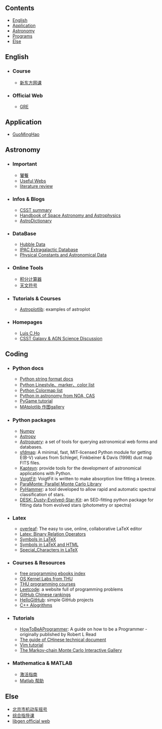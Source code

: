 ## Contents <!-- omit in toc -->
* [English](#english)
* [Application](#application)
* [Astronomy](#astronomy)
* [Programs](#programs)
* [Else](#else)



## English
* ### Course
  * [新东方网课](http://library.koolearn.com/index)
* ### Official Web
  * [GRE](https://gre.neea.edu.cn/login.do)

## Application
  * [GuoMingHao](https://mh-guo.github.io)
 
## Astronomy
* ### Important
  * [饕餮](https://taotie.readthedocs.io/en/latest/resource/research/getting_started_cn.html)
  * [Useful Webs](https://github.com/panzhiwei1997/Very_Useful_Very_Interesting/blob/main/VUVI_Chinese.md)
  * [literature review](https://www.scribbr.com/dissertation/literature-review/)

* ### Infos & Blogs
  * [CSST summary](https://github.com/CSSTsci/GalaxyAGN_science_discussion/wiki/CSST-Summary)
  * [Handbook of Space Astronomy and Astrophysics](http://ads.harvard.edu/books/hsaa/toc.html)
  * [AstroDictionary](https://nadc.china-vo.org/astrodict/)

* ### DataBase
  * [Hubble Data](http://hst.esac.esa.int/ehst/#home)
  * [IPAC Extragalactic Database](https://ned.ipac.caltech.edu)
  * [Physical Constants and Astronomical Data](http://www.astro.wisc.edu/~dolan/constants.html)

* ### Online Tools
  * [积分计算器](https://www.wolframalpha.com/calculators/integral-calculator)
  * [天文符号](http://astroleaks.lamost.org/submission/symbol/)

* ### Tutorials & Courses
  * [Astroplotlib](http://astroplotlib.stsci.edu/): examples of astroplot

* ### Homepages
  * [Luis C.Ho](http://kavli.pku.edu.cn/~lho/)
  * [CSST Galaxy & AGN Science Discussion](https://github.com/CSSTsci/GalaxyAGN_science_discussion/wiki/CSST-Galaxy-&-AGN-Science-Discussion)

## Coding
* ### Python docs
  * [Python string format docs](https://pyformat.info/)
  * [Python Linestyle、marker、color list](https://www.cnblogs.com/darkknightzh/p/6117528.html)
  * [Python Colormap list](https://blog.csdn.net/lly1122334/article/details/88535217)
  * [Python in astronomy from NOA, CAS](https://hebl.china-vo.org/course/PIA2020/)
  * [PyGame tutorial](https://eyehere.net/2011/python-pygame-novice-professional-1/)
  * [MAtplotlib 作图gallery](https://matplotlib.org/stable/gallery/index.html)

* ### Python packages
  * [Numpy](https://numpy.org/)
  * [Astropy](https://www.astropy.org/)
  * [Astroquery](https://astroquery.readthedocs.io/en/latest/index.html): a set of tools for querying astronomical web forms and databases.
  * [sfdmap](https://github.com/kbarbary/sfdmap): A minimal, fast, MIT-licensed Python module for getting E(B-V) values from Schlegel, Finkbeiner & Davis (1998) dust map FITS files.
  * [Kapteyn](https://www.astro.rug.nl/software/kapteyn/index.html): provide tools for the development of astronomical applications with Python.
  * [VoigtFit](https://voigtfit.readthedocs.io/en/latest/): VoigtFit is written to make absorption line fitting a breeze.
  * [ParaMonte: Parallel Monte Carlo Library](https://www.cdslab.org/paramonte/notes/overview/preface/)
  * [PyHammer](https://github.com/BU-hammerTeam/PyHammer): a tool developed to allow rapid and automatic spectral classification of stars.
  * [DESK: Dusty-Evolved-Star-Kit](https://github.com/s-goldman/Dusty-Evolved-Star-Kit): an SED-fitting python package for fitting data from evolved stars (photometry or spectra)

* ### Latex
  * [overleaf](https://www.overleaf.com/): The easy to use, online, collaborative LaTeX editor
  * [Latex: Binary Relation Operators](http://www.access2science.com/latex/Binary.html)
  * [Symbols in LaTeX](https://latex.wikia.org/wiki/List_of_LaTeX_symbols)
  * [Symbols in LaTeX and HTML](http://www.stevesque.com/symbols/)
  * [Special_Characters in LaTeX](https://en.wikibooks.org/wiki/LaTeX/Special_Characters)

* ### Courses & Resources
  * [free programming ebooks index](https://github.com/justjavac/free-programming-books-zh_CN)
  * [OS Kernel Labs from THU](https://github.com/kiukotsu/ucore)
  * [THU programming courses](https://github.com/PKUanonym/REKCARC-TSC-UHT)
  * [Leetcode](https://leetcode-cn.com/): a website full of programming problems
  * [GitHub Chinese rankings](https://github.com/kon9chunkit/GitHub-Chinese-Top-Charts)
  * [HelloGitHub](https://github.com/521xueweihan/HelloGitHub): simple GitHub projects
  * [C++ Alogrithms](https://github.com/TheAlgorithms/C-Plus-Plus)

* ### Tutorials
  * [HowToBeAProgrammer](https://github.com/braydie/HowToBeAProgrammer): A guide on how to be a Programmer - originally published by Robert L Read
  * [The guide of CHinese technical document](https://github.com/ruanyf/document-style-guide)
  * [Vim tutorial](https://github.com/wsdjeg/vim-galore-zh_cn)
  * [The Markov-chain Monte Carlo Interactive Gallery](http://chi-feng.github.io/mcmc-demo/)

* ### Mathematica & MATLAB
  * [激活指南](https://tiebamma.github.io/InstallTutorial/)
  * [Matlab 帮助](https://ww2.mathworks.cn/support.html?s_tid=gn_supp)


## Else
* [北京市机动车摇号](https://xkczb.jtw.beijing.gov.cn)
* [综合指导课](https://meetplan.phy.pku.edu.cn/meetplan/teacherlist)
* [libgen official web](https://libgen.onl)
